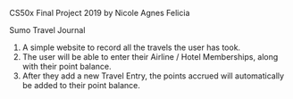 CS50x Final Project 2019 by Nicole Agnes Felicia

Sumo Travel Journal

1. A simple website to record all the travels the user has took.
2. The user will be able to enter their Airline / Hotel Memberships, along with their point balance.
3. After they add a new Travel Entry, the points accrued will automatically be added to their point balance.
